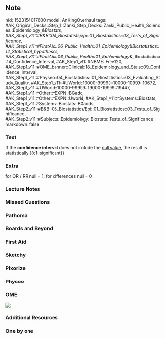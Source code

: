 ## Note
nid: 1523154017600
model: AnKingOverhaul
tags: #AK_Original_Decks::Step_1::Zanki_Step_Decks::Zanki_Public_Health_Sciences::Epidemiology_&_Biostats, #AK_Step1_v11::#B&B::04_Biostatists/epi::01_Biostatistics::03_Tests_of_Significance, #AK_Step1_v11::#FirstAid::06_Public_Health::01_Epidemiology_&_Biostatistics::12_Statistical_hypotheses, #AK_Step1_v11::#FirstAid::06_Public_Health::01_Epidemiology_&_Biostatistics::14_Confidence_Interval, #AK_Step1_v11::#NBME::Free120, #AK_Step1_v11::#OME_banner::Clinical::18_Epidemiology_and_Stats::09_Confidence_Interval, #AK_Step1_v11::#Physeo::04_Biostatistics::01_Biostatistics::03_Evaluating_Study_Quality, #AK_Step1_v11::#UWorld::10000-99999::10000-10999::10672, #AK_Step1_v11::#UWorld::10000-99999::19000-19999::19447, #AK_Step1_v11::^Other::^EXPN::BGadd, #AK_Step1_v11::^Other::^EXPN::Uworld, #AK_Step1_v11::^Systems::Biostats, #AK_Step1_v11::^Systems::Biostats::BGadds, #AK_Step2_v11::#B&B::05_Biostatistics/Epi::01_Biostatistics::03_Tests_of_Significance, #AK_Step2_v11::#Subjects::Epidemiology::Biostats::Tests_of_Significance
markdown: false

### Text
If the <b>confidence interval</b> does not include the <u>null
value</u>, the result is statistically {{c1::significant}}

### Extra
for OR / RR null = 1, for differences null = 0

### Lecture Notes


### Missed Questions


### Pathoma


### Boards and Beyond


### First Aid


### Sketchy


### Pixorize


### Physeo


### OME
<div class="ome-widget">
  <a href=
  "https://onlinemeded.org/spa/epidemiology-and-stats/confidence-interval/acquire?ref=anki">
  <img src="_OME_AnkiFlashcards_Lesson_3.png"></a>
</div>

### Additional Resources


### One by one

